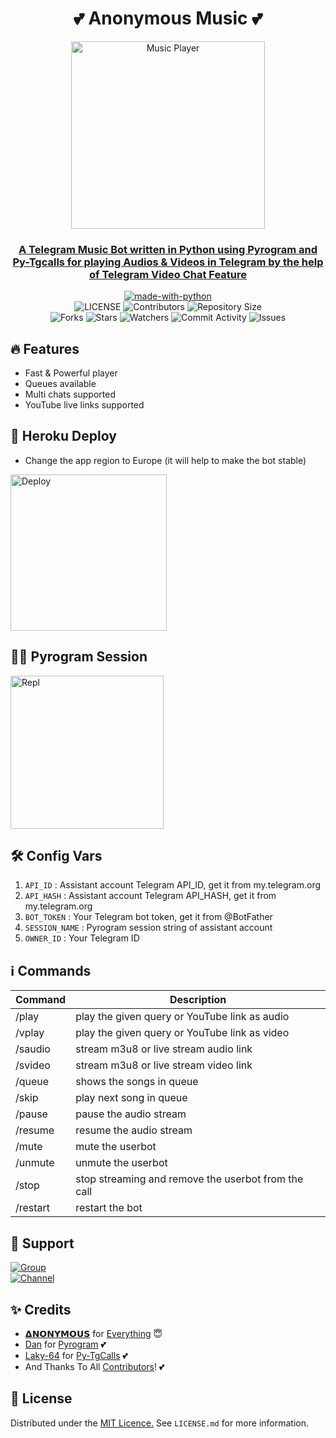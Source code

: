 <h1 align= center><b>💕 Anonymous Music 💕</b></h1>
</p>

<p align="center"><a href="https://telegram.me/DevilsHeavenMF"><img src="https://telegra.ph/file/053f99956ccee8416b8f7.jpg" height="300" width="310" alt="Music Player"></p>

<h3 align = center> A Telegram Music Bot written in Python using Pyrogram and Py-Tgcalls for playing Audios & Videos in Telegram by the help of Telegram Video Chat Feature</h3>

<p align="center">
<a href="https://python.org"><img src="http://forthebadge.com/images/badges/made-with-python.svg" alt="made-with-python"></a>
<br>
    <img src="https://img.shields.io/github/license/AnonymousBoy1025/AnonymousMusic?style=for-the-badge" alt="LICENSE">
    <img src="https://img.shields.io/github/contributors/AnonymousBoy1025/AnonymousMusic?style=for-the-badge" alt="Contributors">
    <img src="https://img.shields.io/github/repo-size/AnonymousBoy1025/AnonymousMusic?style=for-the-badge" alt="Repository Size"> <br>
    <img src="https://img.shields.io/github/forks/AnonymousBoy1025/AnonymousMusic?style=for-the-badge" alt="Forks">
    <img src="https://img.shields.io/github/stars/AnonymousBoy1025/AnonymousMusic?style=for-the-badge" alt="Stars">
    <img src="https://img.shields.io/github/watchers/AnonymousBoy1025/AnonymousMusic?style=for-the-badge" alt="Watchers">
    <img src="https://img.shields.io/github/commit-activity/w/AnonymousBoy1025/AnonymousMusic?style=for-the-badge" alt="Commit Activity">
    <img src="https://img.shields.io/github/issues/AnonymousBoy1025/AnonymousMusic?style=for-the-badge" alt="Issues">
</p>

## 🔥 <a name="features"></a>Features
- Fast & Powerful player
- Queues available
- Multi chats supported
- YouTube live links supported

## 🚀 Heroku Deploy
- Change the app region to Europe (it will help to make the bot stable)
  
<p align="left"><a href="https://dashboard.heroku.com/new?template=https://github.com/AnonymousBoy1025/AnonymousMusic"><img src="https://img.shields.io/badge/Deploy%20To%20Heroku-blueviolet?style=for-the-badge&logo=heroku" width="250" alt="Deploy"></a></p>

## 🏃‍♂ Pyrogram Session

<p align="left"><a href="https://telegram.me/AnonymousStringBot"><img src="https://img.shields.io/badge/Generate%20On%20Repl-blueviolet?style=for-the-badge&logo=appveyor" width="245" alt="Repl"></a></p>  

## 🛠 Config Vars

1. `API_ID` : Assistant account Telegram API_ID, get it from my.telegram.org
2. `API_HASH` : Assistant account Telegram API_HASH, get it from my.telegram.org
3. `BOT_TOKEN` : Your Telegram bot token, get it from @BotFather
4. `SESSION_NAME` : Pyrogram session string of assistant account
5. `OWNER_ID` : Your Telegram ID

## ℹ️ Commands

| Command  | Description                                          |
| -------  | ---------------------------------------------------- |
| /play    | play the given query or YouTube link as audio        |
| /vplay   | play the given query or YouTube link as video        |
| /saudio  | stream m3u8 or live stream audio link                |
| /svideo  | stream m3u8 or live stream video link                |
| /queue   | shows the songs in queue                             |        
| /skip    | play next song in queue                              |
| /pause   | pause the audio stream                               |
| /resume  | resume the audio stream                              |
| /mute    | mute the userbot                                     |
| /unmute  | unmute the userbot                                   |
| /stop    | stop streaming and remove the userbot from the call  |
| /restart | restart the bot                                      |

## 🖤 Support

<a href="https://telegram.me/DevilsHeavenMF"><img src="https://img.shields.io/badge/Join-Telegram%20Group-blue.svg?logo=telegram" alt="Group"></a><br>
<a href="https://telegram.me/DevilsHeavenMF"><img src="https://img.shields.io/badge/Join-Telegram%20Channel-red.svg?logo=Telegram" alt="Channel"></a>

## ✨ <a name="credits"></a>Credits

- [𝝙𝗡𝗢𝗡𝗬𝗠𝗢𝗨𝗦](https://github.com/AnonymousBoy1025) for [Everything](https://github.com/AnonymousBoy1025/AnonymousMusic) 😇
- [Dan](https://github.com/delivrance) for [Pyrogram](https://github.com/pyrogram/pyrogram) 💕
- [Laky-64](https://github.com/Laky-64) for [Py-TgCalls](https://github.com/pytgcalls/pytgcalls) 💕
- And Thanks To All [Contributors](https://github.com/AnonymousBoy1025/AnonymousMusic/graphs/contributors)! 💕

## 📄 License

Distributed under the [MIT Licence.](https://github.com/AnonymousBoy1025/AnonymousMusic/blob/main/LICENSE) See `LICENSE.md` for more information.
